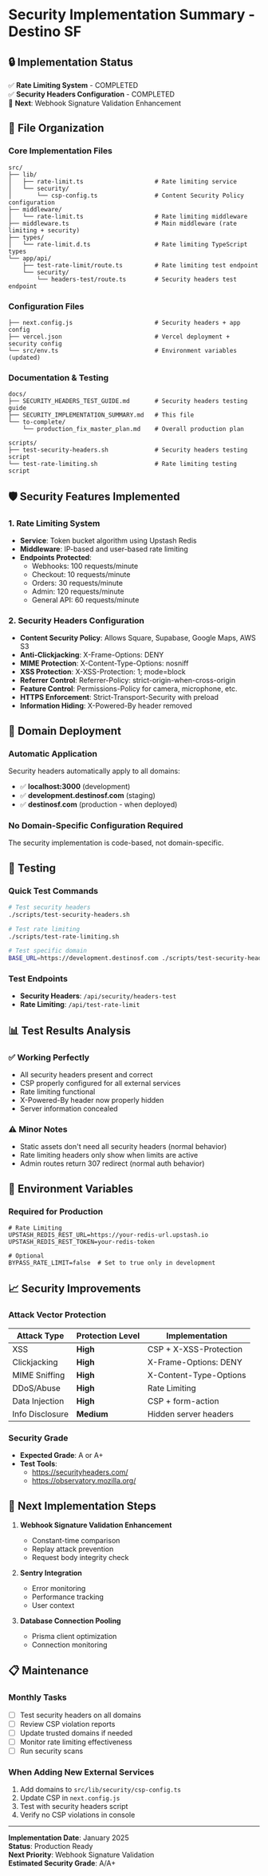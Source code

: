 # Security Implementation Summary - Destino SF

## 🔒 Implementation Status

✅ **Rate Limiting System** - COMPLETED  
✅ **Security Headers Configuration** - COMPLETED  
🔄 **Next**: Webhook Signature Validation Enhancement

## 📁 File Organization

### Core Implementation Files
```
src/
├── lib/
│   ├── rate-limit.ts                    # Rate limiting service
│   └── security/
│       └── csp-config.ts                # Content Security Policy configuration
├── middleware/
│   └── rate-limit.ts                    # Rate limiting middleware
├── middleware.ts                        # Main middleware (rate limiting + security)
├── types/
│   └── rate-limit.d.ts                  # Rate limiting TypeScript types
└── app/api/
    ├── test-rate-limit/route.ts         # Rate limiting test endpoint
    └── security/
        └── headers-test/route.ts        # Security headers test endpoint
```

### Configuration Files
```
├── next.config.js                       # Security headers + app config
├── vercel.json                          # Vercel deployment + security config
└── src/env.ts                           # Environment variables (updated)
```

### Documentation & Testing
```
docs/
├── SECURITY_HEADERS_TEST_GUIDE.md       # Security headers testing guide
├── SECURITY_IMPLEMENTATION_SUMMARY.md   # This file
└── to-complete/
    └── production_fix_master_plan.md    # Overall production plan

scripts/
├── test-security-headers.sh             # Security headers testing script
└── test-rate-limiting.sh                # Rate limiting testing script
```

## 🛡️ Security Features Implemented

### 1. Rate Limiting System
- **Service**: Token bucket algorithm using Upstash Redis
- **Middleware**: IP-based and user-based rate limiting
- **Endpoints Protected**:
  - Webhooks: 100 requests/minute
  - Checkout: 10 requests/minute
  - Orders: 30 requests/minute
  - Admin: 120 requests/minute
  - General API: 60 requests/minute

### 2. Security Headers Configuration
- **Content Security Policy**: Allows Square, Supabase, Google Maps, AWS S3
- **Anti-Clickjacking**: X-Frame-Options: DENY
- **MIME Protection**: X-Content-Type-Options: nosniff
- **XSS Protection**: X-XSS-Protection: 1; mode=block
- **Referrer Control**: Referrer-Policy: strict-origin-when-cross-origin
- **Feature Control**: Permissions-Policy for camera, microphone, etc.
- **HTTPS Enforcement**: Strict-Transport-Security with preload
- **Information Hiding**: X-Powered-By header removed

## 🚀 Domain Deployment

### Automatic Application
Security headers automatically apply to all domains:
- ✅ **localhost:3000** (development)
- ✅ **development.destinosf.com** (staging)
- ✅ **destinosf.com** (production - when deployed)

### No Domain-Specific Configuration Required
The security implementation is code-based, not domain-specific.

## 🧪 Testing

### Quick Test Commands
```bash
# Test security headers
./scripts/test-security-headers.sh

# Test rate limiting
./scripts/test-rate-limiting.sh

# Test specific domain
BASE_URL=https://development.destinosf.com ./scripts/test-security-headers.sh
```

### Test Endpoints
- **Security Headers**: `/api/security/headers-test`
- **Rate Limiting**: `/api/test-rate-limit`

## 📊 Test Results Analysis

### ✅ Working Perfectly
- All security headers present and correct
- CSP properly configured for all external services
- Rate limiting functional
- X-Powered-By header now properly hidden
- Server information concealed

### ⚠️ Minor Notes
- Static assets don't need all security headers (normal behavior)
- Rate limiting headers only show when limits are active
- Admin routes return 307 redirect (normal auth behavior)

## 🔧 Environment Variables

### Required for Production
```env
# Rate Limiting
UPSTASH_REDIS_REST_URL=https://your-redis-url.upstash.io
UPSTASH_REDIS_REST_TOKEN=your-redis-token

# Optional
BYPASS_RATE_LIMIT=false  # Set to true only in development
```

## 📈 Security Improvements

### Attack Vector Protection
| Attack Type | Protection Level | Implementation |
|-------------|------------------|----------------|
| XSS | **High** | CSP + X-XSS-Protection |
| Clickjacking | **High** | X-Frame-Options: DENY |
| MIME Sniffing | **High** | X-Content-Type-Options |
| DDoS/Abuse | **High** | Rate Limiting |
| Data Injection | **High** | CSP + form-action |
| Info Disclosure | **Medium** | Hidden server headers |

### Security Grade
- **Expected Grade**: A or A+
- **Test Tools**: 
  - https://securityheaders.com/
  - https://observatory.mozilla.org/

## 🎯 Next Implementation Steps

1. **Webhook Signature Validation Enhancement**
   - Constant-time comparison
   - Replay attack prevention
   - Request body integrity check

2. **Sentry Integration**
   - Error monitoring
   - Performance tracking
   - User context

3. **Database Connection Pooling**
   - Prisma client optimization
   - Connection monitoring

## 📋 Maintenance

### Monthly Tasks
- [ ] Test security headers on all domains
- [ ] Review CSP violation reports
- [ ] Update trusted domains if needed
- [ ] Monitor rate limiting effectiveness
- [ ] Run security scans

### When Adding New External Services
1. Add domains to `src/lib/security/csp-config.ts`
2. Update CSP in `next.config.js`
3. Test with security headers script
4. Verify no CSP violations in console

---

**Implementation Date**: January 2025  
**Status**: Production Ready  
**Next Priority**: Webhook Signature Validation  
**Estimated Security Grade**: A/A+ 